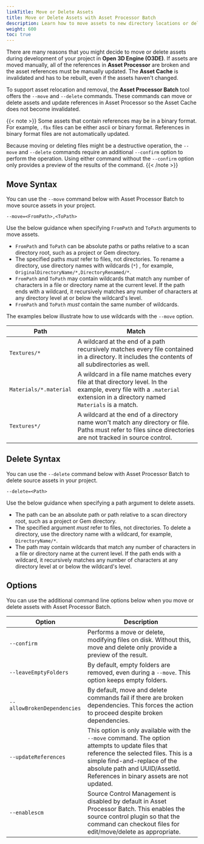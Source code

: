 ```yaml
---
linkTitle: Move or Delete Assets
title: Move or Delete Assets with Asset Processor Batch
description: Learn how to move assets to new directory locations or delete assets while maintaining internal references with Asset Processor Batch.
weight: 600
toc: true
---
```


There are many reasons that you might decide to move or delete assets during development of your project in **Open 3D Engine (O3DE)**. If assets are moved manually, all of the references in **Asset Processor** are broken and the asset references must be manually updated. The **Asset Cache** is invalidated and has to be rebuilt, even if the assets haven't changed.

To support asset relocation and removal, the **Asset Processor Batch** tool offers the `--move` and `--delete` commands. These commands can move or delete assets and update references in Asset Processor so the Asset Cache does not become invalidated.

{{< note >}}
Some assets that contain references may be in a binary format. For example, `.fbx` files can be either ascii or binary format. References in binary format files are not automatically updated.

Because moving or deleting files might be a destructive operation, the `--move` and `--delete` commands require an additional `--confirm` option to perform the operation. Using either command without the `--confirm` option only provides a preview of the results of the command.
{{< /note >}}

## Move Syntax

You can use the `--move` command below with Asset Processor Batch to move source assets in your project.

`--move=<FromPath>,<ToPath>`

Use the below guidance when specifying `FromPath` and `ToPath` arguments to move assets.

* `FromPath` and `ToPath` can be absolute paths or paths relative to a scan directory root, such as a project or Gem directory.
* The specified paths *must* refer to files, not directories. To rename a directory, use directory names with wildcards (`*`) , for example, `OriginalDirectoryName/*,DirectoryRenamed/*`.
* `FromPath` and `ToPath` may contain wildcards that match any number of characters in a file or directory name at the current level. If the path ends with a wildcard, it recursively matches any number of characters at any directory level at or below the wildcard's level.
* `FromPath` and `ToPath` *must* contain the same number of wildcards.

The examples below illustrate how to use wildcards with the `--move` option.

| Path | Match |
|------|------------|
| `Textures/*` | A wildcard at the end of a path recursively matches every file contained in a directory. It includes the contents of all subdirectories as well. |
| `Materials/*.material` | A wildcard in a file name matches every file at that directory level. In the example, every file with a  `.material` extension in a directory named `Materials` is a match. |
| `Textures*/` | A wildcard at the end of a directory name won't match any directory or file. Paths must refer to files since directories are not tracked in source control. |

## Delete Syntax

You can use the `--delete` command below with Asset Processor Batch to delete source assets in your project.

`--delete=<Path>`

Use the below guidance when specifying a path argument to delete assets.

* The path can be an absolute path or path relative to a scan directory root, such as a project or Gem directory.
* The specified argument *must* refer to files, not directories. To delete a directory, use the directory name with a wildcard, for example, `DirectoryName/*`.
* The path may contain wildcards that match any number of characters in a file or directory name at the current level. If the path ends with a wildcard, it recursively matches any number of characters at any directory level at or below the wildcard's level.

## Options

You can use the additional command line options below when you move or delete assets with Asset Processor Batch.

| Option | Description |
| - | - |
| `--confirm` | Performs a move or delete, modifying files on disk. Without this, move and delete only provide a preview of the result. |
| `--leaveEmptyFolders` | By default, empty folders are removed, even during a `--move`. This option keeps empty folders. |
| `--allowBrokenDependencies` |  By default, move and delete commands fail if there are broken dependencies. This forces the action to proceed despite broken dependencies. |
| `--updateReferences` | This option is only available with the `--move` command. The option attempts to update files that reference the selected files. This is a simple find-and-replace of the absolute path and UUID/AssetId. References in binary assets are not updated. |
| `--enablescm` | Source Control Management is disabled by default in Asset Processor Batch. This enables the source control plugin so that the command can checkout files for edit/move/delete as appropriate. |